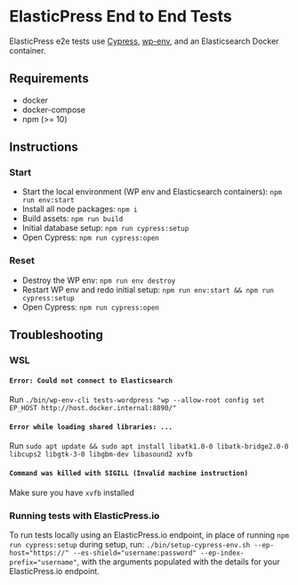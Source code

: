 # ElasticPress End to End Tests

ElasticPress e2e tests use [Cypress](https://www.cypress.io/), [wp-env](https://developer.wordpress.org/block-editor/reference-guides/packages/packages-env/), and an Elasticsearch Docker container.

## Requirements

* docker
* docker-compose
* npm (>= 10)

## Instructions

### Start

* Start the local environment (WP env and Elasticsearch containers): `npm run env:start`
* Install all node packages: `npm i`
* Build assets: `npm run build`
* Initial database setup: `npm run cypress:setup`
* Open Cypress: `npm run cypress:open`

### Reset

* Destroy the WP env: `npm run env destroy`
* Restart WP env and redo initial setup: `npm run env:start && npm run cypress:setup`
* Open Cypress: `npm run cypress:open`

## Troubleshooting

### WSL

#### `Error: Could not connect to Elasticsearch`

Run `./bin/wp-env-cli tests-wordpress "wp --allow-root config set EP_HOST http://host.docker.internal:8890/"`

#### `Error while loading shared libraries: ...`

Run `sudo apt update && sudo apt install libatk1.0-0 libatk-bridge2.0-0 libcups2 libgtk-3-0 libgbm-dev libasound2 xvfb`

#### `Command was killed with SIGILL (Invalid machine instruction)`

Make sure you have `xvfb` installed

### Running tests with ElasticPress.io

To run tests locally using an ElasticPress.io endpoint, in place of running `npm run cypress:setup` during setup, run: `./bin/setup-cypress-env.sh --ep-host="https://" --es-shield="username:password" --ep-index-prefix="username"`, with the arguments populated with the details for your ElasticPress.io endpoint.

